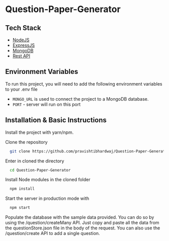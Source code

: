 # Question-Paper-Generator

## Tech Stack
- [NodeJS](https://nodejs.org/en)
- [ExpressJS](https://expressjs.com/)
- [MongoDB](https://www.mongodb.com/)
- [Rest API](https://developers.google.com/fit/rest/v1/get-started)



## Environment Variables

To run this project, you will need to add the following environment variables to your .env file

- `MONGO_URL` is used to connect the project to a MongoDB database.
- `PORT` - server will run on this port

## Installation & Basic Instructions

Install the project with yarn/npm.

Clone the repository

```bash
  git clone https://github.com/pravishtibhardwaj/Question-Paper-Generator.git/
```

Enter in cloned the directory

```bash
  cd Question-Paper-Generator
```

Install Node modules in the cloned folder

```bash
  npm install
```

Start the server in production mode with

```bash
  npm start
```


Populate the database with the sample data provided. You can do so by using the /question/createMany API. Just copy and paste all the data from the questionStore.json file in the body of the request. You can also use the /question/create API to add a single question. 
